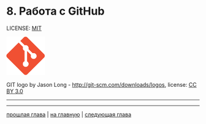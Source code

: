 # 8. Работа с GitHub

LICENSE: [MIT](./license.md)

<img src="./img/git_logo.png" width="100"/>

GIT logo by Jason Long - <http://git-scm.com/downloads/logos>, license: [CC BY 3.0](https://creativecommons.org/licenses/by/3.0)

---


---
[прошлая глава](./fork.md) | [на главную](./README.md) | [следующая глава](./sources.md)